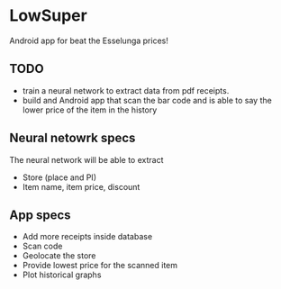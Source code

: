 # LowSuper
Android app for beat the Esselunga prices!


## TODO

- train a neural network to extract data from pdf receipts.
- build and Android app that scan the bar code and is able to say the lower price of the item in the history


## Neural netowrk specs

The neural network will be able to extract
- Store (place and PI)
- Item name, item price, discount

## App specs
- Add more receipts inside database
- Scan code
- Geolocate the store
- Provide lowest price for the scanned item
- Plot historical graphs
